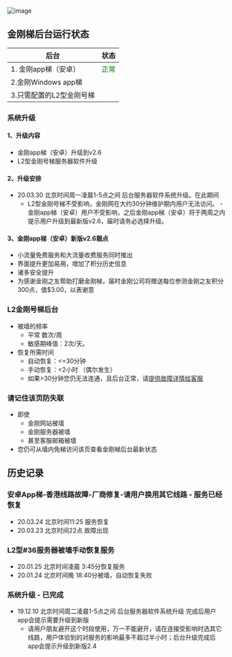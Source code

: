 ![image](l-w-s-athird.png)


## 金刚梯后台运行状态<br>  


| 后台 | 状态 | 
| ----------- | ----------- | 
| 1. 金刚app梯（安卓） | <font color="green">正常</font>| 
| 2.金刚Windows app梯| <font color="White">正常</font> | 
| 3.只需配置的L2型金刚号梯| <font color="White">正常</font> | 
 
### 系统升级
#### 1、升级内容
- 金刚app梯（安卓）升级到v2.6 
- L2型金刚号梯服务器软件升级

#### 2、升级安排
- 20.03.30 北京时间周一凌晨1-5点之间 后台服务器软件系统升级。在此期间 
  - L2型金刚号梯不受影响，金刚网在大约30分钟维护期内用户无法访问。
  -金刚app梯（安卓）用户不受影响，之后金刚app梯（安卓）将于两周之内提示用户升级到最新版v2.6，届时请务必选择升级。

#### 3、金刚app梯（安卓）新版v2.6靓点
- 小流量免费服务和大流量收费服务同时推出
- 界面提升更加易用，增加了积分历史信息
- 诸多安全提升
- 为感谢金刚之友帮助打磨金刚梯，届时金刚公司将赠送每位参测金刚之友积分300点，值$3.00，以表谢意
  
### L2金刚号梯后台
- 被墙的频率
  - 平常 数次/周
  - 敏感期峰值：2次/天。
- 恢复所需时间
  - 自动恢复：<=30分钟
  - 手动恢复：<2小时 （偶尔发生）
  - 如果>30分钟您仍无法连通，且后台正常，请[提供故障详情给客服](mailto:cs@a2zitpro.com) 
### 请记住该页防失联
- 即使
  - 金刚网站被墙
  - 金刚服务器被墙
  - 甚至客服邮箱被墙
- 您仍可从墙内免梯访问该页查看金刚梯后台最新状态

## 历史记录<br>  
### 安卓App梯-香港线路故障-厂商修复-请用户换用其它线路 - 服务已经恢复
- 20.03.24 北京时间11:25 服务恢复
- 20.03.23 北京时间22点  故障出现 
### L2型#36服务器被墙手动恢复服务
- 20.01.25 北京时间凌晨 3:45分恢复服务
- 20.01.24 北京时间晚  18:40分被墙，自动恢复失败
  
### 系统升级 - 已完成
- 19.12.10 北京时间周二凌晨1-5点之间 后台服务器软件系统升级 完成后用户app会提示需要升级到新版
  - 请用户朋友避开这个时段使用，万一不能避开，请在连接受影响时选其它线路，用户体验到的对服务的影响最多不超过半小时；后台升级完成后app会提示升级到新版2.4


